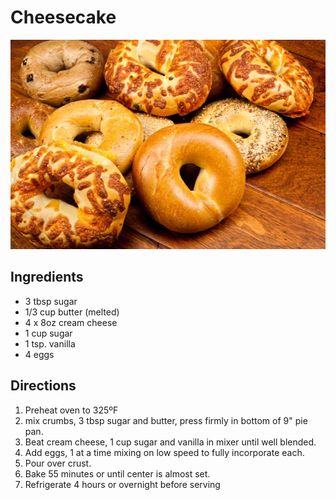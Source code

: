 # Cheesecake
![Bagels](../../images/bagels.jpg)

## Ingredients

- 3 tbsp sugar
- 1/3 cup butter (melted)
- 4 x 8oz cream cheese
- 1 cup sugar
- 1 tsp. vanilla
- 4 eggs

## Directions

1. Preheat oven to 325ºF
2. mix crumbs, 3 tbsp sugar and butter, press firmly in bottom of 9" pie pan.
3. Beat cream cheese, 1 cup sugar and vanilla in mixer until well blended.
4. Add eggs, 1 at a time mixing on low speed to fully incorporate each.
5. Pour over crust.
6. Bake 55 minutes or until center is almost set.
7. Refrigerate 4 hours or overnight before serving
